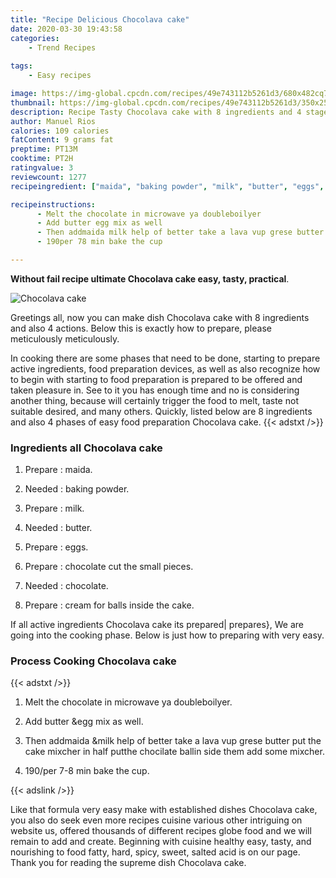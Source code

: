 ```yaml
---
title: "Recipe Delicious Chocolava cake"
date: 2020-03-30 19:43:58
categories:
    - Trend Recipes
    
tags:
    - Easy recipes

image: https://img-global.cpcdn.com/recipes/49e743112b5261d3/680x482cq70/chocolava-cake-recipe-main-photo.jpg
thumbnail: https://img-global.cpcdn.com/recipes/49e743112b5261d3/350x250cq70/chocolava-cake-recipe-main-photo.jpg
description: Recipe Tasty Chocolava cake with 8 ingredients and 4 stages of easy cooking.
author: Manuel Rios
calories: 109 calories
fatContent: 9 grams fat
preptime: PT13M
cooktime: PT2H
ratingvalue: 3
reviewcount: 1277
recipeingredient: ["maida", "baking powder", "milk", "butter", "eggs", "chocolate cut the small pieces", "chocolate", "cream for balls inside the cake"]

recipeinstructions: 
      - Melt the chocolate in microwave ya doubleboilyer 
      - Add butter egg mix as well 
      - Then addmaida milk help of better take a lava vup grese butter put the cake mixcher in half putthe chocilate ballin side them add some mixcher 
      - 190per 78 min bake the cup

---
```




**Without fail recipe ultimate Chocolava cake easy, tasty, practical**. 


![Chocolava cake](https://img-global.cpcdn.com/recipes/49e743112b5261d3/680x482cq70/chocolava-cake-recipe-main-photo.jpg "Chocolava cake")




Greetings all, now you can make dish Chocolava cake with 8 ingredients and also 4 actions. Below this is exactly how to prepare, please meticulously meticulously.

In cooking there are some phases that need to be done, starting to prepare active ingredients, food preparation devices, as well as also recognize how to begin with starting to food preparation is prepared to be offered and taken pleasure in. See to it you has enough time and no is considering another thing, because will certainly trigger the food to melt, taste not suitable desired, and many others. Quickly, listed below are 8 ingredients and also 4 phases of easy food preparation Chocolava cake.
{{< adstxt />}}

### Ingredients all Chocolava cake


1. Prepare  : maida.

1. Needed  : baking powder.

1. Prepare  : milk.

1. Needed  : butter.

1. Prepare  : eggs.

1. Prepare  : chocolate cut the small pieces.

1. Needed  : chocolate.

1. Prepare  : cream for balls inside the cake.



If all active ingredients Chocolava cake its prepared| prepares}, We are going into the cooking phase. Below is just how to preparing with very easy.

### Process Cooking Chocolava cake

{{< adstxt />}}


1. Melt the chocolate in microwave ya doubleboilyer.



1. Add butter &amp;egg mix as well.



1. Then addmaida &amp;milk help of better take a lava vup grese butter put the cake mixcher in half putthe chocilate ballin side them add some mixcher.



1. 190/per 7-8 min bake the cup.





{{< adslink />}}

Like that formula very easy make with established dishes Chocolava cake, you also do seek even more recipes cuisine various other intriguing on website us, offered thousands of different recipes globe food and we will remain to add and create. Beginning with cuisine healthy easy, tasty, and nourishing to food fatty, hard, spicy, sweet, salted acid is on our page. Thank you for reading the supreme dish Chocolava cake.
